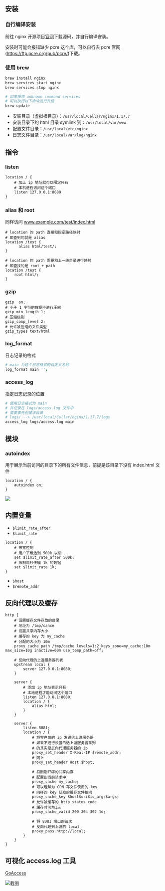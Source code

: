 ## 安装

### 自行编译安装

前往 nginx 开源项目[官网](http://nginx.org/en/download.html)下载源码，并自行编译安装。

安装时可能会报错缺少 pcre 这个库，可以自行去 pcre 官网(https://ftp.pcre.org/pub/pcre/)下载。

### 使用 brew

```bash
brew install nginx
brew services start nginx
brew services stop nginx

# 如果报错 unknown command services
# 可以执行以下命令进行升级
brew update
```

* 安装目录（虚拟根目录）：`/usr/local/Cellar/nginx/1.17.7`
* 安装目录下的 html 目录 symlink 到：`/usr/local/var/www`
* 配置文件目录：`/usr/local/etc/nginx`
* 日志文件目录：`/usr/local/var/log/nginx`

## 指令

### listen

```
location / {
    # 加上 ip 地址就可以限定只有
    # 本机进程访问这个端口
    listen 127.0.0.1:8080
}
```

### alias 和 root

同样访问 www.example.com/test/index.html

```
# location 的 path 直接和指定路径映射
# 即查到的就是 alias
location /test {
      alias html/test/;
}
```

```
# location 的 path 需要和上一级目录进行映射
# 即查找的是 root + path
location /test {
    root html/;
}
```

### gzip

```
gzip  on;
# 小于 1 字节的数据不进行压缩
gzip_min_length 1;
# 压缩级别
gzip_comp_level 2;
# 允许被压缩的文件类型
gzip_types text/html
```

### log_format

日志记录的格式

```bash
# main 为这个日志格式的自定义名称
log_format main '';
```

### access_log

指定日志记录的位置

```bash
# 使用日志格式为 main 
# 并记录在 logs/access.log 文件中
# 需要事先创建该目录
# logs/ --> /usr/local/Cellar/nginx/1.17.7/logs
access_log logs/access.log main
```

## 模块

### autoindex

用于展示当前访问的目录下的所有文件信息，前提是该目录下没有 index.html 文件

```
location / {
    autoindex on;
}
```

![](https://user-gold-cdn.xitu.io/2020/3/14/170d85ef5c1c8f25?w=725&h=217&f=png&s=19085)

## 内置变量

* `$limit_rate_after`
* `$limit_rate`

```
location / {
    # 带宽控制
    # 用户下载达到 500k 以后
    set $limit_rate_after 500k;
    # 限制每秒传输 1k 的数据
    set $limit_rate 1k;
}
```

* `$host`
* `$remote_addr`

## 反向代理以及缓存

```
http {
    # 设置缓存文件存放的目录
    # 地址为 /tmp/cahce
    # 设置共享内存大小
    # 缓存的 key 为 my_cache
    # 分配的大小为 10m
    proxy_cache_path /tmp/cache levels=1:2 keys_zone=my_cache:10m max_size=10g inactive=60m use_temp_path=off;
    
    # 反向代理的上游服务器列表
    upstream local {
        server 127.0.0.1:8080;
    }
    
    server {
        # 添加 ip 地址表示只有
        # 本地进程才能访问这个端口
        listen 127.0.0.1:8080;
        location / {
            alias html;
        }
    }
    
    server {
        listen 8081;
        location / {
            # 将客户端的 ip 发送给上游服务器
            # 如果不进行设置的话上游服务器拿到
            # 的其实是反向代理服务器的 ip
            proxy_set_header X-Real-IP $remote_addr;
            # 同上
            proxy_set_header Host $host;
            
            # 将刚刚开辟的共享内存
            # 配置到当前请求中
            proxy_cache my_cache;
            # 可以理解为 CDN 存文件使用的 key
            # 同样的 key 获取的缓存文件相同
            proxy_cache_key $host$uri$is_args$args;
            # 允许被缓存的 http status code
            # 缓存时间为1天
            proxy_cache_valid 200 304 302 1d;
            
            # 将 8081 端口的请求
            # 反向代理到上游的 local
            proxy_pass http://local;
        }
    }
}
```

## 可视化 access.log 工具

[GoAccess](https://goaccess.io/)

![截图](https://user-gold-cdn.xitu.io/2020/3/14/170d959ee4ec0bc9?w=730&h=435&f=png&s=13577)
